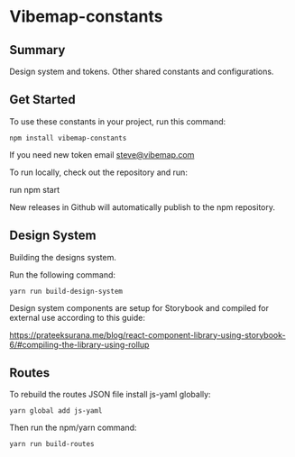 # Vibemap-constants

## Summary
Design system and tokens. Other shared constants and configurations. 

## Get Started

To use these constants in your project, run this command:

```
npm install vibemap-constants
```

If you need new token email steve@vibemap.com

To run locally, check out the repository and run: 

run npm start

New releases in Github will automatically publish to the npm repository. 

## Design System

Building the designs system. 

Run the following command:

```
yarn run build-design-system
```

Design system components are setup for Storybook and compiled for external use according to this guide: 

https://prateeksurana.me/blog/react-component-library-using-storybook-6/#compiling-the-library-using-rollup

## Routes

To rebuild the routes JSON file install js-yaml globally: 

```
yarn global add js-yaml
```

Then run the npm/yarn command: 

```
yarn run build-routes
```
